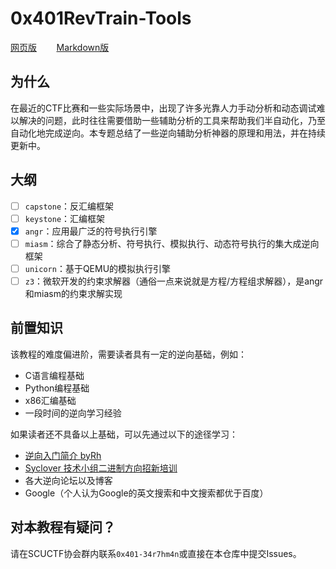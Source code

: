 # 0x401RevTrain-Tools

[网页版](https://bluesadi.github.io/0x401RevTrain-Tools/)&nbsp;&nbsp;&nbsp;&nbsp;&nbsp;&nbsp;&nbsp;&nbsp;[Markdown版](docs/)

## 为什么

在最近的CTF比赛和一些实际场景中，出现了许多光靠人力手动分析和动态调试难以解决的问题，此时往往需要借助一些辅助分析的工具来帮助我们半自动化，乃至自动化地完成逆向。本专题总结了一些逆向辅助分析神器的原理和用法，并在持续更新中。

## 大纲

- [ ] `capstone`：反汇编框架
- [ ] `keystone`：汇编框架
- [x] `angr`：应用最广泛的符号执行引擎
- [ ] `miasm`：综合了静态分析、符号执行、模拟执行、动态符号执行的集大成逆向框架
- [ ] `unicorn`：基于QEMU的模拟执行引擎
- [ ] `z3`：微软开发的约束求解器（通俗一点来说就是方程/方程组求解器），是angr和miasm的约束求解实现

## 前置知识

该教程的难度偏进阶，需要读者具有一定的逆向基础，例如：

- C语言编程基础
- Python编程基础
- x86汇编基础
- 一段时间的逆向学习经验

如果读者还不具备以上基础，可以先通过以下的途径学习：

- [逆向入门简介 byRh](https://www.scuctf.com/ctfwiki/reverse/%E9%80%86%E5%90%91%E5%85%A5%E9%97%A8%E7%AE%80%E4%BB%8Bbyrh/)
- [Syclover 技术小组二进制方向招新培训](https://github.com/SycloverTeam/SycRevLearn)
- 各大逆向论坛以及博客
- Google（个人认为Google的英文搜索和中文搜索都优于百度）

## 对本教程有疑问？

请在SCUCTF协会群内联系`0x401-34r7hm4n`或直接在本仓库中提交Issues。

